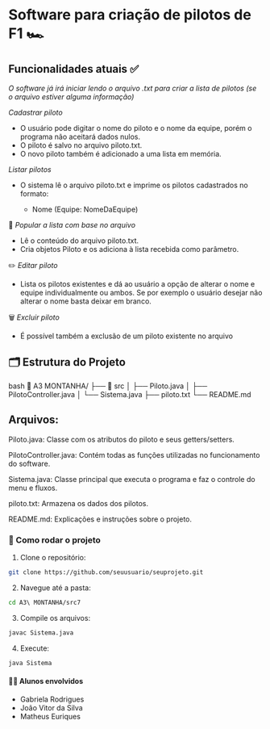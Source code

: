 # Software para criação de pilotos de F1 🏎️

## Funcionalidades atuais ✅

*O software já irá iniciar lendo o arquivo .txt para criar a lista de pilotos (se o arquivo estiver alguma informação)*

*Cadastrar piloto*
  - O usuário pode digitar o nome do piloto e o nome da equipe, porém o programa não  aceitará dados nulos.
  - O piloto é salvo no arquivo piloto.txt.
  - O novo piloto também é adicionado a uma lista em memória.

*Listar pilotos*
  - O sistema lê o arquivo piloto.txt e imprime os pilotos cadastrados no formato:
    
    - Nome (Equipe: NomeDaEquipe)
    

📂 *Popular a lista com base no arquivo*
  - Lê o conteúdo do arquivo piloto.txt.
  - Cria objetos Piloto e os adiciona à lista recebida como parâmetro.

✏️ *Editar piloto*
  - Lista os pilotos existentes e dá ao usuário a opção de alterar o nome e equipe  individualmente ou ambos. Se por exemplo o usuário desejar não alterar o nome basta deixar em branco.

🗑️ *Excluir piloto*
 - É possível também a exclusão de um piloto existente no arquivo


## 🗂️ Estrutura do Projeto
bash
📁 A3 MONTANHA/
├── 📁 src
│   ├── Piloto.java
│   ├── PilotoController.java
│   └── Sistema.java
├── piloto.txt
└── README.md


## Arquivos:

Piloto.java: Classe com os atributos do piloto e seus getters/setters.

PilotoController.java: Contém todas as funções utilizadas no funcionamento do software.

Sistema.java: Classe principal que executa o programa e faz o controle do menu e fluxos.

piloto.txt: Armazena os dados dos pilotos.

README.md: Explicações e instruções sobre o projeto.  

### 🚀 Como rodar o projeto

1. Clone o repositório:
```bash
git clone https://github.com/seuusuario/seuprojeto.git
```

2. Navegue até a pasta:
```bash
cd A3\ MONTANHA/src7
```

3. Compile os arquivos:
```bash
javac Sistema.java
```

4. Execute:
```bash
java Sistema
```


#### 👨‍💻 Alunos envolvidos
- Gabriela Rodrigues
- João Vitor da Silva
- Matheus Euriques
